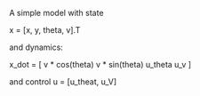 A simple model with state

x = [x, y, theta, v].T

and dynamics:

x_dot = [
    v * cos(theta)
    v * sin(theta)
    u_theta
    u_v
]

and control u = [u_theat, u_V]
